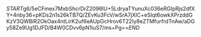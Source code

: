 $START$g6/5eCFmex7MxbShcrDrZ2096lU+5LdryaTYunuXc036eRGIpRjs2dfXY+4nby36+pKDs2n1s26kTB7Q/ZEvKu3FcV/wSrA7jXlC+eSlqt6owkXPrzddGKzV3QWBiR2OkOax4ntLirK2uf6eAUpGcHrov6T22Iy8eZTMfurfrdTnAw/aDGy58Ze9Ug1DJFD/B4W0CDvv6pN1iuS7/ms+Pg==$END$